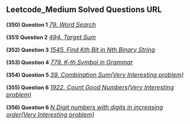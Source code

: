 ## Leetcode_Medium Solved Questions URL

**(350) Question 1** <a href="https://leetcode.com/problems/word-search/submissions/" target="_blank" style="font-size: 16px;dispaly:inline-block;">_79. Word Search_</a> <br/>

**(351) Question 2** <a href="https://leetcode.com/problems/target-sum/submissions/1012618255/" target="_blank" style="font-size: 16px;dispaly:inline-block;">_494. Target Sum_</a> <br/>

**(352) Question 3** <a href="https://leetcode.com/problems/find-kth-bit-in-nth-binary-string/submissions/1012681555/" target="_blank" style="font-size: 16px;dispaly:inline-block;">_1545. Find Kth Bit in Nth Binary String_</a> <br/>

**(353) Question 4** <a href="https://leetcode.com/problems/k-th-symbol-in-grammar/submissions/" target="_blank" style="font-size: 16px;dispaly:inline-block;">_779. K-th Symbol in Grammar_</a> <br/>

**(354) Question 5** <a href="https://leetcode.com/problems/combination-sum/submissions/1013614811/" target="_blank" style="font-size: 16px;dispaly:inline-block;">_39. Combination Sum(Very Interesting problem)_</a> <br/>

**(355) Question 6** <a href="https://leetcode.com/problems/count-good-numbers/submissions/" target="_blank" style="font-size: 16px;dispaly:inline-block;">_1922. Count Good Numbers(Very Interesting problem)_</a> <br/>

**(356) Question 6** <a href="https://practice.geeksforgeeks.org/problems/n-digit-numbers-with-digits-in-increasing-order5903/1" target="_blank" style="font-size: 16px;dispaly:inline-block;">_N Digit numbers with digits in increasing order(Very Interesting problem)_</a> <br/>
